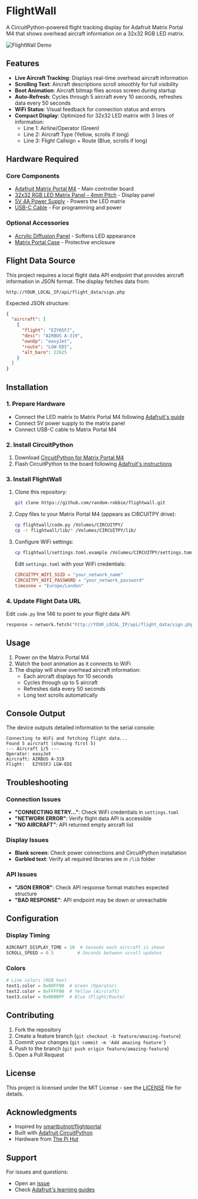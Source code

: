 # FlightWall

A CircuitPython-powered flight tracking display for Adafruit Matrix Portal M4 that shows overhead aircraft information on a 32x32 RGB LED matrix.

![FlightWall Demo](demo.gif)

## Features

- **Live Aircraft Tracking**: Displays real-time overhead aircraft information
- **Scrolling Text**: Aircraft descriptions scroll smoothly for full visibility
- **Boot Animation**: Aircraft bitmap flies across screen during startup
- **Auto-Refresh**: Cycles through 5 aircraft every 10 seconds, refreshes data every 50 seconds
- **WiFi Status**: Visual feedback for connection status and errors
- **Compact Display**: Optimized for 32x32 LED matrix with 3 lines of information:
  - Line 1: Airline/Operator (Green)
  - Line 2: Aircraft Type (Yellow, scrolls if long)
  - Line 3: Flight Callsign + Route (Blue, scrolls if long)

## Hardware Required

### Core Components
- [Adafruit Matrix Portal M4](https://thepihut.com/products/adafruit-matrix-portal-m4) - Main controller board
- [32x32 RGB LED Matrix Panel - 4mm Pitch](https://thepihut.com/products/32x32-rgb-led-matrix-panel-4mm-pitch) - Display panel
- [5V 4A Power Supply](https://thepihut.com/products/mean-well-5v-4a-switching-power-supply) - Powers the LED matrix
- [USB-C Cable](https://thepihut.com/products/usb-c-cable-usb-2-0-type-a-to-type-c-1-meter) - For programming and power

### Optional Accessories
- [Acrylic Diffusion Panel](https://thepihut.com/products/rgb-matrix-panel-diffusion-acrylic) - Softens LED appearance
- [Matrix Portal Case](https://thepihut.com/products/adafruit-matrix-portal-case) - Protective enclosure

## Flight Data Source

This project requires a local flight data API endpoint that provides aircraft information in JSON format. The display fetches data from:

```
http://YOUR_LOCAL_IP/api/flight_data/sign.php
```

Expected JSON structure:
```json
{
  "aircraft": [
    {
      "flight": "EZY65FJ",
      "desc": "AIRBUS A-319",
      "ownOp": "easyJet",
      "route": "LGW-EDI",
      "alt_baro": 22625
    }
  ]
}
```

## Installation

### 1. Prepare Hardware
- Connect the LED matrix to Matrix Portal M4 following [Adafruit's guide](https://learn.adafruit.com/adafruit-matrixportal-m4)
- Connect 5V power supply to the matrix panel
- Connect USB-C cable to Matrix Portal M4

### 2. Install CircuitPython
1. Download [CircuitPython for Matrix Portal M4](https://circuitpython.org/board/matrixportal_m4/)
2. Flash CircuitPython to the board following [Adafruit's instructions](https://learn.adafruit.com/adafruit-matrixportal-m4/install-circuitpython)

### 3. Install FlightWall
1. Clone this repository:
   ```bash
   git clone https://github.com/random-robbie/flightwall.git
   ```

2. Copy files to your Matrix Portal M4 (appears as CIRCUITPY drive):
   ```bash
   cp flightwall/code.py /Volumes/CIRCUITPY/
   cp -r flightwall/lib/* /Volumes/CIRCUITPY/lib/
   ```

3. Configure WiFi settings:
   ```bash
   cp flightwall/settings.toml.example /Volumes/CIRCUITPY/settings.toml
   ```

   Edit `settings.toml` with your WiFi credentials:
   ```toml
   CIRCUITPY_WIFI_SSID = "your_network_name"
   CIRCUITPY_WIFI_PASSWORD = "your_network_password"
   timezone = "Europe/London"
   ```

### 4. Update Flight Data URL
Edit `code.py` line 146 to point to your flight data API:
```python
response = network.fetch("http://YOUR_LOCAL_IP/api/flight_data/sign.php")
```

## Usage

1. Power on the Matrix Portal M4
2. Watch the boot animation as it connects to WiFi
3. The display will show overhead aircraft information:
   - Each aircraft displays for 10 seconds
   - Cycles through up to 5 aircraft
   - Refreshes data every 50 seconds
   - Long text scrolls automatically

## Console Output

The device outputs detailed information to the serial console:
```
Connecting to WiFi and fetching flight data...
Found 5 aircraft (showing first 5)
--- Aircraft 1/5 ---
Operator: easyJet
Aircraft: AIRBUS A-319
Flight:   EZY65FJ LGW-EDI
```

## Troubleshooting

### Connection Issues
- **"CONNECTING RETRY..."**: Check WiFi credentials in `settings.toml`
- **"NETWORK ERROR"**: Verify flight data API is accessible
- **"NO AIRCRAFT"**: API returned empty aircraft list

### Display Issues
- **Blank screen**: Check power connections and CircuitPython installation
- **Garbled text**: Verify all required libraries are in `/lib` folder

### API Issues
- **"JSON ERROR"**: Check API response format matches expected structure
- **"BAD RESPONSE"**: API endpoint may be down or unreachable

## Configuration

### Display Timing
```python
AIRCRAFT_DISPLAY_TIME = 10  # Seconds each aircraft is shown
SCROLL_SPEED = 0.5         # Seconds between scroll updates
```

### Colors
```python
# Line colors (RGB hex)
text1.color = 0x00FF00  # Green (Operator)
text2.color = 0xFFFF00  # Yellow (Aircraft)
text3.color = 0x0000FF  # Blue (Flight/Route)
```

## Contributing

1. Fork the repository
2. Create a feature branch (`git checkout -b feature/amazing-feature`)
3. Commit your changes (`git commit -m 'Add amazing feature'`)
4. Push to the branch (`git push origin feature/amazing-feature`)
5. Open a Pull Request

## License

This project is licensed under the MIT License - see the [LICENSE](LICENSE) file for details.

## Acknowledgments

- Inspired by [smartbutnot/flightportal](https://github.com/smartbutnot/flightportal)
- Built with [Adafruit CircuitPython](https://circuitpython.org/)
- Hardware from [The Pi Hut](https://thepihut.com/)

## Support

For issues and questions:
- Open an [issue](https://github.com/random-robbie/flightwall/issues)
- Check [Adafruit's learning guides](https://learn.adafruit.com/adafruit-matrixportal-m4)